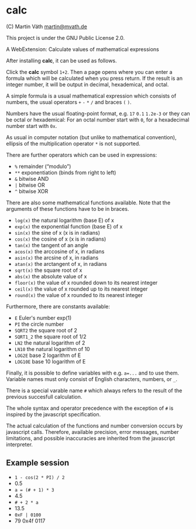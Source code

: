 # calc

(C) Martin Väth <martin@mvath.de>

This project is under the GNU Public License 2.0.

A WebExtension: Calculate values of mathematical expressions

After installing __calc__, it can be used as follows.

Click the __calc__ symbol `1+2`.
Then a page opens where you can enter a formula which will be calculated
when you press return. If the result is an integer number, it will be output
in decimal, hexademical, and octal.

A simple formula is a usual mathematical expression which consists of numbers,
the usual operators `+` `-` `*` `/` and braces `(` `)`.

Numbers have the usual floating-point format, e.g. `17`  `0.1` `1.2e-3`
or they can be octal or hexademical: For an octal number start with `0`,
for a hexadecimal number start with `0x`.

As usual in computer notation (but unlike to mathematical convention),
ellipsis of the multiplication operator `*` is not supported.

There are further operators which can be used in expressions:

- `%` remainder (“modulo”)
- `**` exponentiation (binds from right to left)
- `&` bitwise AND
- `|` bitwise OR
- `^` bitwise XOR

There are also some mathematical functions available.
Note that the arguments of these functions have to be in braces.

- `log(x)` the natural logarithm (base E) of x
- `exp(x)` the exponential function (base E) of x
- `sin(x)` the sine of x (x is in radians)
- `cos(x)` the cosine of x (x is in radians)
- `tan(x)` the tangent of an angle
- `acos(x)` the arccosine of x, in radians
- `asin(x)` the arcsine of x, in radians
- `atan(x)` the arctangent of x, in radians
- `sqrt(x)` the square root of x
- `abs(x)` the absolute value of x
- `floor(x)` the value of x rounded down to its nearest integer
- `ceil(x)` the value of x rounded up to its nearest integer
- `round(x)` the value of x rounded to its nearest integer

Furthermore, there are constants available:

- `E` Euler's number exp(1)
- `PI` the circle number
- `SQRT2` the square root of 2
- `SQRT1_2` the square root of 1/2
- `LN2` the natural logarithm of 2
- `LN10` the natural logarithm of 10
- `LOG2E` base 2 logarithm of E
- `LOG10E` base 10 logarithm of E

Finally, it is possible to define variables with e.g. `a=...` and to use them.
Variable names must only consist of English characters, numbers, or `_`.

There is a special varable name `#` which always refers to the result of
the previous succesfull calculation.

The whole syntax and operator precedence with the exception of `#` is
inspired by the javascript specification.

The actual calculation of the functions and number conversion occurs
by javascript calls. Therefore, available precision, error messages,
number limitations, and possible inaccuracies are inherited from the
javascript interpreter.

## Example session

- `1 - cos(2 * PI) / 2`
- 0.5
- `a = (# + 1) * 3`
- 4.5
- `# + 2 * a`
- 13.5
- `0xF | 0100`
- 79  0x4f  0117
